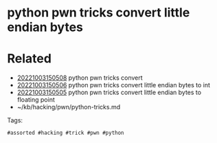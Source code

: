 # python pwn tricks convert little endian bytes

# Related

- [20221003150508](/zet/20221003150508/README.md) python pwn tricks convert
- [20221003150506](/zet/20221003150506/README.md) python pwn tricks convert little endian bytes to int
- [20221003150505](/zet/20221003150505/README.md) python pwn tricks convert little endian bytes to floating point
- ~/kb/hacking/pwn/python-tricks.md

Tags:

    #assorted #hacking #trick #pwn #python
